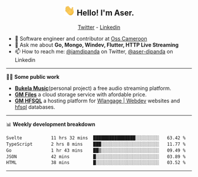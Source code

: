 <h2 align="center"> <img src="https://github.com/gabriel-TheCode/gabriel-TheCode/blob/master/gifs/Hi.gif" width="30px"> Hello! I'm Aser.</h2>
<p align="center">
  <a href="https://twitter.com/iamdipanda">Twitter</a> - 
  <a href="https://www.linkedin.com/in/aser-dipanda/">Linkedin</a>
</p>


- 🔭 Software engineer and contributor at [Oss Cameroon](https://github.com/osscameroon)
- 💬 Ask me about **Go, Mongo, Windev, Flutter, HTTP Live Streaming**
- 📫 How to reach me: [@iamdipanda](https://twitter.com/iamdipanda) on Twitter, [@aser-dipanda](https://www.linkedin.com/in/aser-dipanda/) on Linkedin

-------

👨‍💻 **Some public work**

- **[Bukela Music](https://music.bukela.co)**(personal project) a free audio streaming platform. 
- **[GM Files](https://gamesmania.io)** a cloud storage service with afordable price.
- **[GM HFSQL](https://gamesmania.io)** a hosting platform for [Wlangage | Webdev](https://pcsoft.fr/webdev/index.html) websites and [hfsql](https://pcsoft.fr/accueilpub/hfsql.htm) databases.
-------

📊 **Weekly development breakdown**

<!--START_SECTION:waka-->

```txt
Svelte           11 hrs 32 mins  ████████████████░░░░░░░░░   63.42 %
TypeScript       2 hrs 8 mins    ███░░░░░░░░░░░░░░░░░░░░░░   11.77 %
Go               1 hr 43 mins    ██▒░░░░░░░░░░░░░░░░░░░░░░   09.49 %
JSON             42 mins         █░░░░░░░░░░░░░░░░░░░░░░░░   03.89 %
HTML             38 mins         █░░░░░░░░░░░░░░░░░░░░░░░░   03.52 %
```

<!--END_SECTION:waka-->

-------
